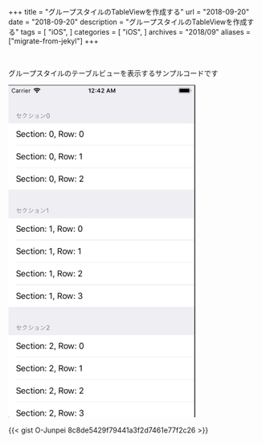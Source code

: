 +++
title = "グループスタイルのTableViewを作成する"
url = "2018-09-20"
date = "2018-09-20"
description = "グループスタイルのTableViewを作成する"
tags = [
    "iOS",
]
categories = [
    "iOS",
]
archives = "2018/09"
aliases = ["migrate-from-jekyl"]
+++

<br>

グループスタイルのテーブルビューを表示するサンプルコードです

![alt](1.gif)

{{< gist O-Junpei 8c8de5429f79441a3f2d7461e77f2c26 >}}
